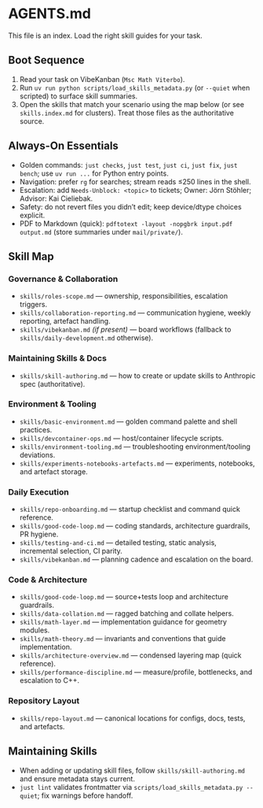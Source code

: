 # AGENTS.md

This file is an index. Load the right skill guides for your task.

## Boot Sequence

1. Read your task on VibeKanban (`Msc Math Viterbo`).
2. Run `uv run python scripts/load_skills_metadata.py` (or `--quiet` when scripted) to surface skill summaries.
3. Open the skills that match your scenario using the map below (or see `skills.index.md` for clusters). Treat those files as the authoritative source.

## Always-On Essentials

- Golden commands: `just checks`, `just test`, `just ci`, `just fix`, `just bench`; use `uv run ...` for Python entry points.
- Navigation: prefer `rg` for searches; stream reads ≤250 lines in the shell.
- Escalation: add `Needs-Unblock: <topic>` to tickets; Owner: Jörn Stöhler; Advisor: Kai Cieliebak.
- Safety: do not revert files you didn’t edit; keep device/dtype choices explicit.
- PDF to Markdown (quick): `pdftotext -layout -nopgbrk input.pdf output.md` (store summaries under `mail/private/`).

## Skill Map

### Governance & Collaboration

- `skills/roles-scope.md` — ownership, responsibilities, escalation triggers.
- `skills/collaboration-reporting.md` — communication hygiene, weekly reporting, artefact handling.
- `skills/vibekanban.md` *(if present)* — board workflows (fallback to `skills/daily-development.md` otherwise).

### Maintaining Skills & Docs

- `skills/skill-authoring.md` — how to create or update skills to Anthropic spec (authoritative).

### Environment & Tooling

- `skills/basic-environment.md` — golden command palette and shell practices.
- `skills/devcontainer-ops.md` — host/container lifecycle scripts.
- `skills/environment-tooling.md` — troubleshooting environment/tooling deviations.
- `skills/experiments-notebooks-artefacts.md` — experiments, notebooks, and artefact storage.

### Daily Execution

- `skills/repo-onboarding.md` — startup checklist and command quick reference.
- `skills/good-code-loop.md` — coding standards, architecture guardrails, PR hygiene.
- `skills/testing-and-ci.md` — detailed testing, static analysis, incremental selection, CI parity.
- `skills/vibekanban.md` — planning cadence and escalation on the board.

### Code & Architecture

- `skills/good-code-loop.md` — source+tests loop and architecture guardrails.
- `skills/data-collation.md` — ragged batching and collate helpers.
- `skills/math-layer.md` — implementation guidance for geometry modules.
- `skills/math-theory.md` — invariants and conventions that guide implementation.
- `skills/architecture-overview.md` — condensed layering map (quick reference).
- `skills/performance-discipline.md` — measure/profile, bottlenecks, and escalation to C++.

### Repository Layout

- `skills/repo-layout.md` — canonical locations for configs, docs, tests, and artefacts.

## Maintaining Skills

- When adding or updating skill files, follow `skills/skill-authoring.md` and ensure metadata stays current.
- `just lint` validates frontmatter via `scripts/load_skills_metadata.py --quiet`; fix warnings before handoff.
